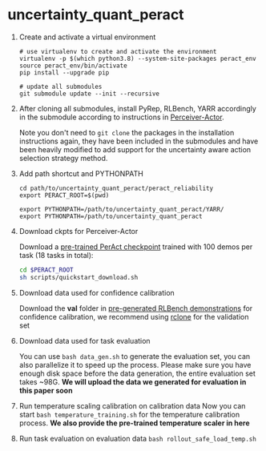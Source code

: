 # uncertainty_quant_peract

1. Create and activate a virtual environment
   ```
   # use virtualenv to create and activate the environment
   virtualenv -p $(which python3.8) --system-site-packages peract_env  
   source peract_env/bin/activate
   pip install --upgrade pip

   # update all submodules
   git submodule update --init --recursive
   ```
2. After cloning all submodules, install PyRep, RLBench, YARR accordingly in the submodule according to instructions in [Perceiver-Actor](https://github.com/peract/peract).
  
   Note you don't need to ```git clone``` the packages in the installation instructions again, they have been included in the submodules and have been heavily modified to add support for the uncertainty aware action selection strategy method.


3. Add path shortcut and PYTHONPATH
   
   ```
   cd path/to/uncertainty_quant_peract/peract_reliability
   export PERACT_ROOT=$(pwd)

   export PYTHONPATH=/path/to/uncertainty_quant_peract/YARR/
   export PYTHONPATH=/path/to/uncertainty_quant_peract
   ```

4. Download ckpts for Perceiver-Actor
   
   Download a [pre-trained PerAct checkpoint](https://github.com/peract/peract/releases/download/v1.0.0/peract_600k.zip) trained with 100 demos per task (18 tasks in total):
   ```bash
   cd $PERACT_ROOT
   sh scripts/quickstart_download.sh
   ```
5. Download data used for confidence calibration
   
   Download the **val** folder in [pre-generated RLBench demonstrations](https://drive.google.com/drive/folders/0B2LlLwoO3nfZfkFqMEhXWkxBdjJNNndGYl9uUDQwS1pfNkNHSzFDNGwzd1NnTmlpZXR1bVE?resourcekey=0-jRw5RaXEYRLe2W6aNrNFEQ&usp=share_link) for confidence calibration, we recommend using [rclone](https://rclone.org/drive/) for the validation set
6. Download data used for task evaluation
   
   You can use ```bash data_gen.sh``` to generate the evaluation set, you can also parallelize it to speed up the process. Please make sure you have enough disk space before the data generation, the entire evaluation set takes ~98G.
   **We will upload the data we generated for evaluation in this paper soon**
7. Run temperature scaling calibration on calibration data
    Now you can start ```bash temperature_training.sh``` for the temperature calibration process.
   **We also provide the pre-trained temperature scaler in here**
9. Run task evaluation on evaluation data
    ```bash rollout_safe_load_temp.sh```
    
